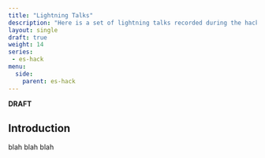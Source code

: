 ```yaml
---
title: "Lightning Talks"
description: "Here is a set of lightning talks recorded during the hack delivery."
layout: single
draft: true
weight: 14
series:
 - es-hack
menu:
  side:
    parent: es-hack
---
```


**DRAFT**

## Introduction

blah blah blah
